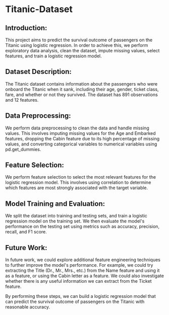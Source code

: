 # Titanic-Dataset

## Introduction:
This project aims to predict the survival outcome of passengers on the Titanic using logistic regression. In order to achieve this, we perform exploratory data analysis, clean the dataset, impute missing values, select features, and train a logistic regression model.

## Dataset Description:
The Titanic dataset contains information about the passengers who were onboard the Titanic when it sank, including their age, gender, ticket class, fare, and whether or not they survived. The dataset has 891 observations and 12 features.

## Data Preprocessing:
We perform data preprocessing to clean the data and handle missing values. This involves imputing missing values for the Age and Embarked features, dropping the Cabin feature due to its high percentage of missing values, and converting categorical variables to numerical variables using pd.get_dummies.

## Feature Selection:
We perform feature selection to select the most relevant features for the logistic regression model. This involves using correlation to determine which features are most strongly associated with the target variable.

## Model Training and Evaluation:
We split the dataset into training and testing sets, and train a logistic regression model on the training set. We then evaluate the model's performance on the testing set using metrics such as accuracy, precision, recall, and F1 score.

## Future Work:
In future work, we could explore additional feature engineering techniques to further improve the model's performance. For example, we could try extracting the Title (Dr., Mr., Mrs., etc.) from the Name feature and using it as a feature, or using the Cabin letter as a feature. We could also investigate whether there is any useful information we can extract from the Ticket feature.

By performing these steps, we can build a logistic regression model that can predict the survival outcome of passengers on the Titanic with reasonable accuracy.





